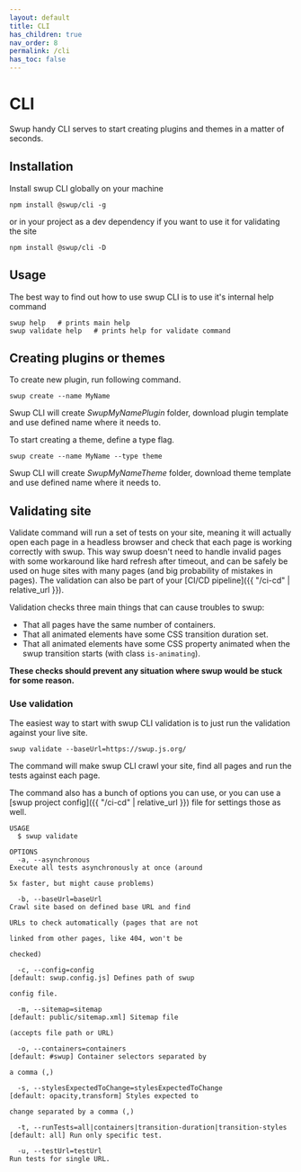 ```yaml
---
layout: default
title: CLI
has_children: true
nav_order: 8
permalink: /cli
has_toc: false
---
```


# CLI
Swup handy CLI serves to start creating plugins and themes in a matter of seconds. 

## Installation
Install swup CLI globally on your machine
```shell
npm install @swup/cli -g
```

or in your project as a dev dependency if you want to use it for validating the site

```shell
npm install @swup/cli -D
```

## Usage
The best way to find out how to use swup CLI is to use it's internal help command 

```shell
swup help   # prints main help
swup validate help   # prints help for validate command
```

## Creating plugins or themes
To create new plugin, run following command. 
```shell
swup create --name MyName
```
Swup CLI will create *SwupMyNamePlugin* folder, download plugin template and use defined name where it needs to. 

To start creating a theme, define a type flag. 

```shell
swup create --name MyName --type theme
```

Swup CLI will create *SwupMyNameTheme* folder, download theme template and use defined name where it needs to. 

## Validating site
Validate command will run a set of tests on your site, meaning it will actually open each page in a headless browser and check that each page is working correctly with swup.
This way swup doesn't need to handle invalid pages with some workaround like hard refresh after timeout, and can be safely be used on huge sites with many pages (and big probability of mistakes in pages).
The validation can also be part of your [CI/CD pipeline]({{ "/ci-cd" | relative_url }}).

Validation checks three main things that can cause troubles to swup: 
* That all pages have the same number of containers.
* That all animated elements have some CSS transition duration set.
* That all animated elements have some CSS property animated when the swup transition starts (with class `is-animating`). 

**These checks should prevent any situation where swup would be stuck for some reason.** 


### Use validation
The easiest way to start with swup CLI validation is to just run the validation against your live site.

```shell
swup validate --baseUrl=https://swup.js.org/
```

The command will make swup CLI crawl your site, find all pages and run the tests against each page. 

The command also has a bunch of options you can use, or you can use a [swup project config]({{ "/ci-cd" | relative_url }}) file for settings those as well.

```
USAGE
  $ swup validate

OPTIONS
  -a, --asynchronous                                                   Execute all tests asynchronously at once (around
                                                                       5x faster, but might cause problems)

  -b, --baseUrl=baseUrl                                                Crawl site based on defined base URL and find
                                                                       URLs to check automatically (pages that are not
                                                                       linked from other pages, like 404, won't be
                                                                       checked)

  -c, --config=config                                                  [default: swup.config.js] Defines path of swup
                                                                       config file.

  -m, --sitemap=sitemap                                                [default: public/sitemap.xml] Sitemap file
                                                                       (accepts file path or URL)

  -o, --containers=containers                                          [default: #swup] Container selectors separated by
                                                                       a comma (,)

  -s, --stylesExpectedToChange=stylesExpectedToChange                  [default: opacity,transform] Styles expected to
                                                                       change separated by a comma (,)

  -t, --runTests=all|containers|transition-duration|transition-styles  [default: all] Run only specific test.

  -u, --testUrl=testUrl                                                Run tests for single URL.
```
